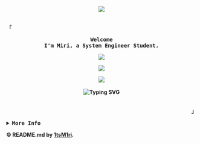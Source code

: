 <p align="center">
  <img
    src="https://capsule-render.vercel.app/api?type=waving&height=100&color=731433&reversal=false&textBg=false"
  />
<br />
<br />
<div align="justify">
  <p align="left">
    <strong>
      <samp>「</samp>
    </strong>
  </p>
  <p align="center">
    <samp>
      <b>
        Welcome
        <br />
        I'm Miri, a System Engineer Student.
        <br />
      <p align="center">
  <img
    src="https://visit-counter.vercel.app/counter.png?page=https%3A%2F%2Fgithub.com%2F1tsm1ri&s=20&c=731433&bg=00000000&no=2&ff=digi&tb=profile+visits%3A+&ta="
  />
        <br />
    <p align="center">
  <img
src="https://media.tenor.com/IjX29sgxJVAAAAAj/sleeping-cute.gif"
  />  
    <p align="center">
  <img
src="https://img.shields.io/badge/Miri_♡-black"
  />
    <br />
    <br />
      <img
        src="https://readme-typing-svg.demolab.com/?font=Iosevka&size=16&pause=1000&color=731433&center=true&vCenter=true&width=435&lines=Just+a+beginner+learning+how+to+code!+♡"
        alt="Typing SVG"
      />
    </samp>
      <br />
      </br>
    </samp>      
  </p>
  <p align="right">
    <strong>
      <samp>」</samp>
    </strong>
  </p>   
  <details>
    <summary>
      <samp>
        <b>More Info</b>
      </samp>
    </summary>
    <br />
    <h2></h2>
    <p align="center">
      <samp>
        ◜<a href="https://linktr.ee/1tsMiri">socials</a> ◌
        <a href="https://discordapp.com/users/517769985716912128">discord</a> ◌
        <a href="https://www.twitch.tv/1tsmiri">twitch</a> ◌
        <a href="mailto:tinymiricomms@gmail.com">contact</a>◞
      </samp>
    </p>
    <h2></h2>
    <br />
    <div align="center">
      <table>
        <tr>
          <td>
            <a href="#--------">
              <img
                align="center"
                alt="GitHub Stats"
                src="https://github-readme-stats.vercel.app/api/?username=1tsm1ri&show_icons=true&count_private=true&rank_icon=github&hide_border=true&theme=dark&font=Iosevka&title_color=73143b&icon_color=ececec&text_color=c1d9d9&bg_color=0d1117"
              />
            </a>
          </td>
          <td>
            <a href="#--------">
              <img
                align="center"
                alt="Top Language"
                src="https://github-readme-stats.vercel.app/api/top-langs/?username=1tsm1ri&layout=compact&hide_border=true&font=Iosevka&title_color=73143b&icon_color=ececec&text_color=c1d9d9&langs_count=16&theme=dark&bg_color=0d1117"
              />
            </a>
          </td>
        </tr>
      </table>
    </div>
  <p align="center">
  <img
src="https://capsule-render.vercel.app/api?type=waving&height=100&color=731433&reversal=false&textBg=false&section=footer"
  />
  </details>
</div>        
<footer>
  <p>© README.md by <a href="https://github.com/1tsm1ri">1tsM1ri</a>.</p>
</footer>
